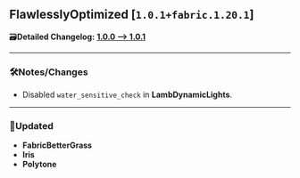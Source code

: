 ## FlawlesslyOptimized [`1.0.1+fabric.1.20.1`]

🗃️**Detailed Changelog:** [**1.0.0 --> 1.0.1**](https://github.com/UltimatChamp/FlawlesslyOptimized/compare/70480d1...1.0.1-for-mr)

<hr>

### 🛠️Notes/Changes

- Disabled `water_sensitive_check` in **LambDynamicLights**.

<hr>

### 🔄️Updated

- **FabricBetterGrass**
- **Iris**
- **Polytone**
